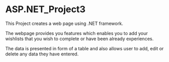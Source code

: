 # ASP.NET_Project3

This Project creates a web page using .NET framework.

The webpage provides you features which enables you to add your wishlists that you wish to complete or have been already experiences.

The data is presented in form of a table and also allows user to add, edit or delete any data they have entered.
